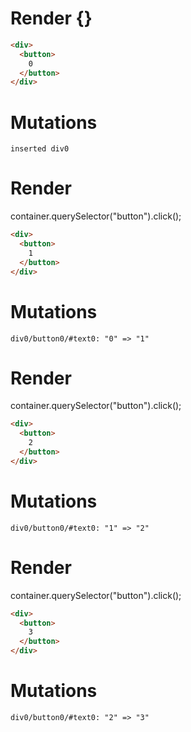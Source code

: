 # Render {}
```html
<div>
  <button>
    0
  </button>
</div>
```

# Mutations
```
inserted div0
```


# Render 
container.querySelector("button").click();

```html
<div>
  <button>
    1
  </button>
</div>
```

# Mutations
```
div0/button0/#text0: "0" => "1"
```


# Render 
container.querySelector("button").click();

```html
<div>
  <button>
    2
  </button>
</div>
```

# Mutations
```
div0/button0/#text0: "1" => "2"
```


# Render 
container.querySelector("button").click();

```html
<div>
  <button>
    3
  </button>
</div>
```

# Mutations
```
div0/button0/#text0: "2" => "3"
```